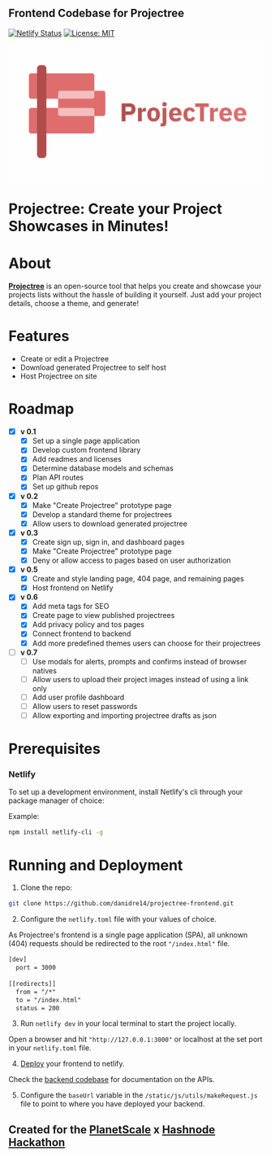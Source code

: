 ## Frontend Codebase for Projectree

[![Netlify Status](https://api.netlify.com/api/v1/badges/a41cbdae-4440-4f37-9f16-4955ae8cc3c6/deploy-status)](https://app.netlify.com/sites/projectree/deploys) 
[![License: MIT](https://img.shields.io/badge/License-MIT-yellow.svg)](https://opensource.org/licenses/MIT)


![flevar logo](./static/images/projectree-cover.png)
# **Projectree:** Create your Project Showcases in Minutes!


# About

[**Projectree**](https://projectree.net/) is an open-source tool that helps you create and showcase your projects lists without the hassle of building it yourself. Just add your project details, choose a theme, and generate!

# Features

* Create or edit a Projectree
* Download generated Projectree to self host
* Host Projectree on site

# Roadmap

* [x] **v 0.1**
    * [x] Set up a single page application
    * [x] Develop custom frontend library
    * [x] Add readmes and licenses
    * [x] Determine database models and schemas
    * [x] Plan API routes
    * [x] Set up github repos

* [x] **v 0.2**
    * [x] Make "Create Projectree" prototype page
    * [x] Develop a standard theme for projectrees
    * [x] Allow users to download generated projectree

* [x] **v 0.3**
    * [x] Create sign up, sign in, and dashboard pages
    * [x] Make "Create Projectree" prototype page
    * [x] Deny or allow access to pages based on user authorization

* [x] **v 0.5**
    * [x] Create and style landing page, 404 page, and remaining pages
    * [x] Host frontend on Netlify

* [x] **v 0.6**
    * [x] Add meta tags for SEO
    * [x] Create page to view published projectrees
    * [x] Add privacy policy and tos pages
    * [x] Connect frontend to backend
    * [x] Add more predefined themes users can choose for their projectrees

* [ ] **v 0.7**
    * [ ] Use modals for alerts, prompts and confirms instead of browser natives
    * [ ] Allow users to upload their project images instead of using a link only
    * [ ] Add user profile dashboard
    * [ ] Allow users to reset passwords
    * [ ] Allow exporting and importing projectree drafts as json

# Prerequisites

### Netlify

To set up a development environment, install Netlify's cli through your package manager of choice:

Example:

```sh
npm install netlify-cli -g
```

# Running and Deployment

1. Clone the repo:
```sh
git clone https://github.com/danidre14/projectree-frontend.git
```

2. Configure the `netlify.toml` file with your values of choice.

As Projectree's frontend is a single page application (SPA), all unknown (404) requests should be redirected to the root `"/index.html"` file.

```
[dev]
  port = 3000

[[redirects]]
  from = "/*"
  to = "/index.html"
  status = 200
```

3. Run `netlify dev` in your local terminal to start the project locally.

Open a browser and hit `"http://127.0.0.1:3000"` or localhost at the set port in your `netlify.toml` file.

4. [Deploy](https://www.netlify.com/blog/2016/09/29/a-step-by-step-guide-deploying-on-netlify/) your frontend to netlify.

Check the [backend codebase](https://github.com/Sophyia7/projectree-backend) for documentation on the APIs.

5. Configure the `baseUrl` variable in the `/static/js/utils/makeRequest.js` file to point to where you have deployed your backend.


## Created for the [PlanetScale](https://planetscale.com/?utm_source=hashnode&utm_medium=hackathon&utm_campaign=announcement_article) x [Hashnode](https://hashnode.com/?source=planetscale_hackathon_announcement) [Hackathon](https://townhall.hashnode.com/planetscale-hackathon?source=projectree_frontend_github)
